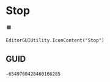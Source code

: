 # Stop
![](/img/Stop.png)

``` CSharp
EditorGUIUtility.IconContent("Stop")
```
## GUID
```
-6549760428460166285
```
